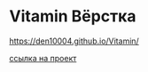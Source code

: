 # Vitamin Вёрстка

https://den10004.github.io/Vitamin/

[ссылка на проект](https://den10004.github.io/Vitamin/)
